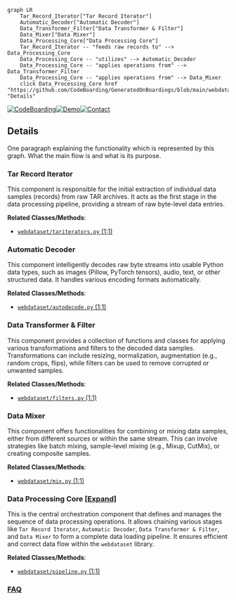 ```mermaid
graph LR
    Tar_Record_Iterator["Tar Record Iterator"]
    Automatic_Decoder["Automatic Decoder"]
    Data_Transformer_Filter["Data Transformer & Filter"]
    Data_Mixer["Data Mixer"]
    Data_Processing_Core["Data Processing Core"]
    Tar_Record_Iterator -- "feeds raw records to" --> Data_Processing_Core
    Data_Processing_Core -- "utilizes" --> Automatic_Decoder
    Data_Processing_Core -- "applies operations from" --> Data_Transformer_Filter
    Data_Processing_Core -- "applies operations from" --> Data_Mixer
    click Data_Processing_Core href "https://github.com/CodeBoarding/GeneratedOnBoardings/blob/main/webdataset/Data_Processing_Core.md" "Details"
```

[![CodeBoarding](https://img.shields.io/badge/Generated%20by-CodeBoarding-9cf?style=flat-square)](https://github.com/CodeBoarding/CodeBoarding)[![Demo](https://img.shields.io/badge/Try%20our-Demo-blue?style=flat-square)](https://www.codeboarding.org/demo)[![Contact](https://img.shields.io/badge/Contact%20us%20-%20contact@codeboarding.org-lightgrey?style=flat-square)](mailto:contact@codeboarding.org)

## Details

One paragraph explaining the functionality which is represented by this graph. What the main flow is and what is its purpose.

### Tar Record Iterator
This component is responsible for the initial extraction of individual data samples (records) from raw TAR archives. It acts as the first stage in the data processing pipeline, providing a stream of raw byte-level data entries.


**Related Classes/Methods**:

- <a href="https://github.com/webdataset/webdataset/blob/main/src/webdataset/tariterators.py#L1-L1" target="_blank" rel="noopener noreferrer">`webdataset/tariterators.py` (1:1)</a>


### Automatic Decoder
This component intelligently decodes raw byte streams into usable Python data types, such as images (Pillow, PyTorch tensors), audio, text, or other structured data. It handles various encoding formats automatically.


**Related Classes/Methods**:

- <a href="https://github.com/webdataset/webdataset/blob/main/src/webdataset/autodecode.py#L1-L1" target="_blank" rel="noopener noreferrer">`webdataset/autodecode.py` (1:1)</a>


### Data Transformer & Filter
This component provides a collection of functions and classes for applying various transformations and filters to the decoded data samples. Transformations can include resizing, normalization, augmentation (e.g., random crops, flips), while filters can be used to remove corrupted or unwanted samples.


**Related Classes/Methods**:

- <a href="https://github.com/webdataset/webdataset/blob/main/src/webdataset/filters.py#L1-L1" target="_blank" rel="noopener noreferrer">`webdataset/filters.py` (1:1)</a>


### Data Mixer
This component offers functionalities for combining or mixing data samples, either from different sources or within the same stream. This can involve strategies like batch mixing, sample-level mixing (e.g., Mixup, CutMix), or creating composite samples.


**Related Classes/Methods**:

- <a href="https://github.com/webdataset/webdataset/blob/main/src/webdataset/mix.py#L1-L1" target="_blank" rel="noopener noreferrer">`webdataset/mix.py` (1:1)</a>


### Data Processing Core [[Expand]](./Data_Processing_Core.md)
This is the central orchestration component that defines and manages the sequence of data processing operations. It allows chaining various stages like `Tar Record Iterator`, `Automatic Decoder`, `Data Transformer & Filter`, and `Data Mixer` to form a complete data loading pipeline. It ensures efficient and correct data flow within the `webdataset` library.


**Related Classes/Methods**:

- <a href="https://github.com/webdataset/webdataset/blob/main/src/webdataset/pipeline.py#L1-L1" target="_blank" rel="noopener noreferrer">`webdataset/pipeline.py` (1:1)</a>




### [FAQ](https://github.com/CodeBoarding/GeneratedOnBoardings/tree/main?tab=readme-ov-file#faq)